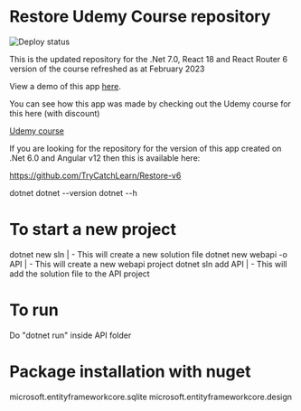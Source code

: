 # Restore Udemy Course repository

![Deploy status](https://github.com/trycatchlearn/Restore/actions/workflows/docker-push.yml/badge.svg)

This is the updated repository for the .Net 7.0, React 18 and React Router 6 version of the course refreshed as at February 2023

View a demo of this app [here](https://restore.fly.dev).

You can see how this app was made by checking out the Udemy course for this here (with discount)

[Udemy course](https://www.udemy.com/course/learn-to-build-an-e-commerce-store-with-dotnet-react-redux/?couponCode=GITHUBRESTORE)

If you are looking for the repository for the version of this app created on .Net 6.0 and Angular v12 then this is available here:

https://github.com/TryCatchLearn/Restore-v6

<!-- Abraham's Note Starts here -->

dotnet
dotnet --version
dotnet --h

# To start a new project

dotnet new sln | - This will create a new solution file
dotnet new webapi -o API | - This will create a new webapi project
dotnet sln add API | - This will add the solution file to the API project

# To run

Do "dotnet run" inside API folder

# Package installation with nuget

microsoft.entityframeworkcore.sqlite
microsoft.entityframeworkcore.design
